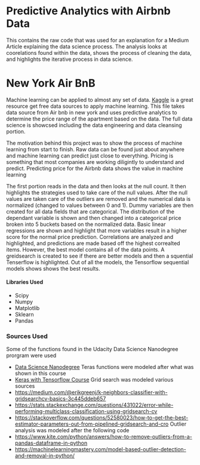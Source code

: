 
# Predictive Analytics with Airbnb Data

This contains the raw code that was used for an explanation for a Medium Article explaining the data science process. The analysis looks at coorelations found within the data, shows the process of cleaning the data, and highlights the iterative process in data science. 

# New York Air BnB

Machine learning can be applied to almost any set of data. [Kaggle](https://www.kaggle.com/) is a great resource get free data sources to apply machine learning. This file takes data source from Air bnb in new york and uses predictive analytics to determine the price range of the apartment based on the data. The full data science is showcsed including the data engineering and data cleansing portion.

The motivation behind this project was to show the process of machine learning from start to finish. Raw data can be found just about anywhere and machine learning can predict just close to everything. Pricing is something that most companies are working diligintly to understand and predict. Predicting price for the Airbnb data shows the value in machine learning

The first portion reads in the data and then looks at the null count. It then highlights the strategies used to take care of the null values. After the null values are taken care of the outliers are removed and the numerical data is normalized (changed to values between 0 and 1). Dummy variables are then created for all data fields that are categorical. The distribution of the dependant variable is shown and then changed into a categorical price broken into 5 buckets based on the normalized data. Basic linear regressions are shown and highlight that more variables result in a higher score for the normal price prediction. Correlations are analyzed and highlighted, and predictions are made based off the highest correalted items. However, the best model contains all of the data points. A greidsearch is created to see if there are better models and then a squential Tenserflow is highlighted. Out of all the models, the Tensorflow sequential models shows shows the best results.

#### Libraries Used
* Scipy
* Numpy
* Matplotlib
* Sklearn
* Pandas

### Sources Used
Some of the functions found in the Udacity Data Science Nanodegree prorgram were used
* [Data Science Nanodegree](https://www.udacity.com/course/data-scientist-nanodegree--nd025)
Teras functions were modeled after what was shown in this course
* [Keras with Tensorflow Course](https://www.youtube.com/watch?v=qFJeN9V1ZsI)
Grid search was modeled various sources
* https://medium.com/@erikgreenj/k-neighbors-classifier-with-gridsearchcv-basics-3c445ddeb657
* https://stats.stackexchange.com/questions/431022/error-while-performing-multiclass-classification-using-gridsearch-cv
* https://stackoverflow.com/questions/52580023/how-to-get-the-best-estimator-parameters-out-from-pipelined-gridsearch-and-cro
Outlier analysis was modeled after the following code
* https://www.kite.com/python/answers/how-to-remove-outliers-from-a-pandas-dataframe-in-python
* https://machinelearningmastery.com/model-based-outlier-detection-and-removal-in-python/

